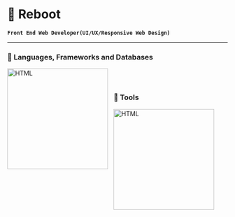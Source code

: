 # 🤖 Reboot

**`Front End Web Developer(UI/UX/Responsive Web Design)`**

---

### 🧰 Languages, Frameworks and Databases

<img align="left" alt="HTML" width="230px" style="padding-right:10px;" src="https://skillicons.dev/icons?i=html,css,js,bootstrap,react,nodejs,nextjs,tailwind,sass,cs,dotnet,mongodb" />
<br/>

#

### 🧰 Tools

<img align="left" alt="HTML" width="230px" style="padding-right:10px;" src="https://skillicons.dev/icons?i=git,github,linux,docker,postman,vite,wasm,powershell,ps" />
<br/>
